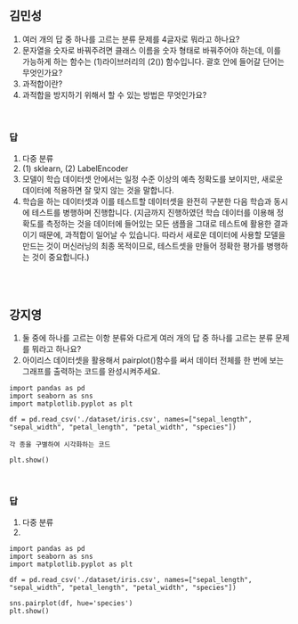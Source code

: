 ## 김민성
1. 여러 개의 답 중 하나를 고르는 분류 문제를 4글자로 뭐라고 하나요?
2. 문자열을 숫자로 바꿔주려면 클래스 이름을 숫자 형태로 바꿔주어야 하는데, 이를 가능하게 하는 함수는 (1)라이브러리의 (2()) 함수입니다. 괄호 안에 들어갈 단어는 무엇인가요?
3. 과적합이란?
4. 과적합을 방지하기 위해서 할 수 있는 방법은 무엇인가요?

<br/>

### 답
1. 다중 분류
2. (1) sklearn, (2) LabelEncoder
3. 모델이 학습 데이터셋 안에서는 일정 수준 이상의 예측 정확도를 보이지만, 새로운 데이터에 적용하면 잘 맞지 않는 것을 말합니다.
4. 학습을 하는 데이터셋과 이를 테스트할 데이터셋을 완전히 구분한 다음 학습과 동시에 테스트를 병행하며 진행합니다.
(지금까지 진행하였던 학습 데이터를 이용해 정확도를 측정하는 것을 데이터에 들어있는 모든 샘플을 그대로 테스트에 활용한 결과이기 때문에, 과적합이 일어날 수 있습니다. 따라서 새로운 데이터에 사용할 모델을 만드는 것이 머신러닝의 최종 목적이므로, 테스트셋을 만들어 정확한 평가를 병행하는 것이 중요합니다.)

<br/><br/>

## 강지영

1. 둘 중에 하나를 고르는 이항 분류와 다르게 여러 개의 답 중 하나를 고르는 분류 문제를 뭐라고 하나요?
2. 아이리스 데이터셋을 활용해서 pairplot()함수를 써서 데이터 전체를 한 번에 보는 그래프를 출력하는 코드를 완성시켜주세요.

```
import pandas as pd
import seaborn as sns
import matplotlib.pyplot as plt

df = pd.read_csv('./dataset/iris.csv', names=["sepal_length", "sepal_width", "petal_length", "petal_width", "species"])

각 종을 구별하여 시각화하는 코드

plt.show()
```

<br/>

### 답
1. 다중 분류<br/>
2. 
```
import pandas as pd
import seaborn as sns
import matplotlib.pyplot as plt

df = pd.read_csv('./dataset/iris.csv', names=["sepal_length", "sepal_width", "petal_length", "petal_width", "species"])

sns.pairplot(df, hue='species')
plt.show()
```
